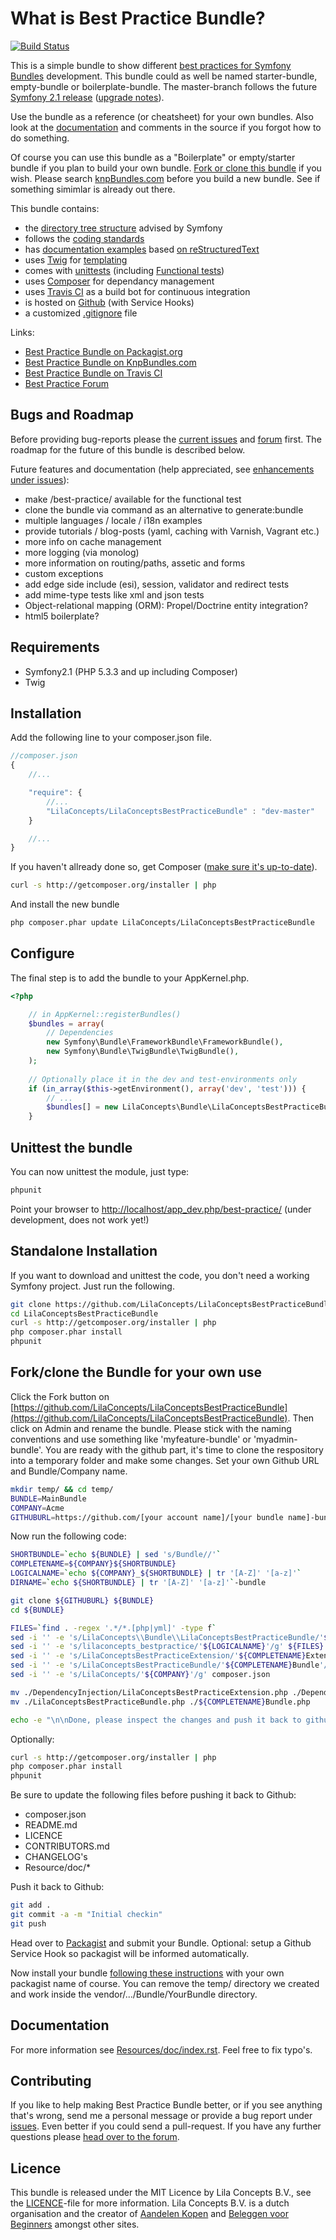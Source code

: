 What is Best Practice Bundle?
=============================
 
[![Build Status](https://secure.travis-ci.org/LilaConcepts/LilaConceptsBestPracticeBundle.png?branch=master)](http://travis-ci.org/LilaConcepts/LilaConceptsBestPracticeBundle)

This is a simple bundle to show different [best practices for Symfony Bundles](http://symfony.com/doc/current/cookbook/bundles/index.html)
development. This bundle could as well be named starter-bundle, empty-bundle or boilerplate-bundle. The master-branch follows the future [Symfony 2.1 release](http://symfony.com/blog/towards-symfony-2-1-documentation) ([upgrade notes](https://github.com/symfony/symfony/blob/master/UPGRADE-2.1.md)).

Use the bundle as a reference (or cheatsheet) for your own bundles. Also look
at the [documentation](https://github.com/LilaConcepts/LilaConceptsBestPracticeBundle/blob/master/Resources/doc/index.rst) and comments in the source if you forgot how to do something.

Of course you can use this bundle as a "Boilerplate" or empty/starter bundle if
you plan to build your own bundle. [Fork or clone this bundle](#forkclone-the-bundle-for-your-own-use) if you wish. Please search [knpBundles.com](http://knpbundles.com/) before you build a new bundle. See if something simimlar is already out there.

This bundle contains:
* the [directory tree structure](http://symfony.com/doc/current/cookbook/bundles/best_practices.html) advised by Symfony
* follows the [coding standards](http://symfony.com/doc/current/contributing/code/standards.html)
* has [documentation examples](https://github.com/LilaConcepts/LilaConceptsBestPracticeBundle/blob/master/Resources/doc/index.rst) based [on reStructuredText](http://symfony.com/doc/current/contributing/documentation/format.html)
* uses [Twig](http://twig.sensiolabs.org/) for [templating](http://symfony.com/doc/current/cookbook/templating/index.html)
* comes with [unittests](http://symfony.com/doc/current/book/testing.html) (including [Functional tests](http://symfony.com/doc/current/cookbook/testing/doctrine.html#functional-testing))
* uses [Composer](http://getcomposer.org/doc/) for dependancy management
* uses [Travis CI](http://about.travis-ci.org/docs/) as a build bot for continuous integration
* is hosted on [Github](https://github.com/) (with Service Hooks)
* a customized [.gitignore](https://github.com/LilaConcepts/LilaConceptsBestPracticeBundle/blob/master/.gitignore) file

Links:
* [Best Practice Bundle on Packagist.org](http://packagist.org/packages/LilaConcepts/LilaConceptsBestPracticeBundle)
* [Best Practice Bundle on KnpBundles.com](http://knpbundles.com/LilaConcepts/LilaConceptsBestPracticeBundle)
* [Best Practice Bundle on Travis CI](http://travis-ci.org/#!/LilaConcepts/LilaConceptsBestPracticeBundle)
* [Best Practice Forum](https://groups.google.com/forum/#!forum/lila-concepts-symfony2-bestpracticebundle)

Bugs and Roadmap
----------------

Before providing bug-reports please the [current issues](https://github.com/LilaConcepts/LilaConceptsBestPracticeBundle/issues)
and [forum](https://groups.google.com/forum/#!forum/lila-concepts-symfony2-bestpracticebundle) first.
The roadmap for the future of this bundle is described below.

Future features and documentation (help appreciated, see [enhancements under issues](https://github.com/LilaConcepts/LilaConceptsBestPracticeBundle/issues?labels=enhancement&page=1&state=open)):
* make /best-practice/ available for the functional test
* clone the bundle via command as an alternative to generate:bundle
* multiple languages / locale / i18n examples
* provide tutorials / blog-posts (yaml, caching with Varnish, Vagrant etc.)
* more info on cache management
* more logging (via monolog)
* more information on routing/paths, assetic and forms
* custom exceptions
* add edge side include (esi), session, validator and redirect tests
* add mime-type tests like xml and json tests
* Object-relational mapping (ORM): Propel/Doctrine entity integration?
* html5 boilerplate?



Requirements
------------

* Symfony2.1 (PHP 5.3.3 and up including Composer)
* Twig

Installation
------------

Add the following line to your composer.json file.

```js
//composer.json
{
    //...

    "require": {
        //...
        "LilaConcepts/LilaConceptsBestPracticeBundle" : "dev-master"
    }

    //...
}
```

If you haven't allready done so, get Composer ([make sure it's up-to-date](http://getcomposer.org/doc/03-cli.md#self-update)).

```bash
curl -s http://getcomposer.org/installer | php
```

And install the new bundle

```bash
php composer.phar update LilaConcepts/LilaConceptsBestPracticeBundle
```

Configure
---------

The final step is to add the bundle to your AppKernel.php.

```php
<?php

    // in AppKernel::registerBundles()
    $bundles = array(
        // Dependencies
        new Symfony\Bundle\FrameworkBundle\FrameworkBundle(),
        new Symfony\Bundle\TwigBundle\TwigBundle(),
    );
    
    // Optionally place it in the dev and test-environments only
    if (in_array($this->getEnvironment(), array('dev', 'test'))) {
        // ...
        $bundles[] = new LilaConcepts\Bundle\LilaConceptsBestPracticeBundle\LilaConceptsBestPracticeBundle()
    }
```
Unittest the bundle
-------------------

You can now unittest the module, just type:

```bash
phpunit
```

Point your browser to [http://localhost/app_dev.php/best-practice/](http://localhost/app_dev.php/best-practice/) (under development, does not work yet!)

Standalone Installation
-----------------------

If you want to download and unittest the code, you don't need a working Symfony project. Just run the following.

```bash
git clone https://github.com/LilaConcepts/LilaConceptsBestPracticeBundle.git
cd LilaConceptsBestPracticeBundle
curl -s http://getcomposer.org/installer | php
php composer.phar install
phpunit
```

Fork/clone the Bundle for your own use
--------------------------------------

Click the Fork button on [https://github.com/LilaConcepts/LilaConceptsBestPracticeBundle](https://github.com/LilaConcepts/LilaConceptsBestPracticeBundle).
Then click on Admin and rename the bundle. Please stick with the naming conventions and use something like 'myfeature-bundle' or 'myadmin-bundle'.
You are ready with the github part, it's time to clone the respository into a temporary folder and make some changes. Set your own Github URL and Bundle/Company name.

```bash
mkdir temp/ && cd temp/
BUNDLE=MainBundle
COMPANY=Acme
GITHUBURL=https://github.com/[your account name]/[your bundle name]-bundle.git
```

Now run the following code:

```bash
SHORTBUNDLE=`echo ${BUNDLE} | sed 's/Bundle//'`
COMPLETENAME=${COMPANY}${SHORTBUNDLE}
LOGICALNAME=`echo ${COMPANY}_${SHORTBUNDLE} | tr '[A-Z]' '[a-z]'`
DIRNAME=`echo ${SHORTBUNDLE} | tr '[A-Z]' '[a-z]'`-bundle

git clone ${GITHUBURL} ${BUNDLE}
cd ${BUNDLE}

FILES=`find . -regex '.*/*.[php|yml]' -type f`
sed -i '' -e 's/LilaConcepts\\Bundle\\LilaConceptsBestPracticeBundle/'${COMPANY}'\\Bundle\\'${COMPANY}${BUNDLE}'/g' ${FILES}
sed -i '' -e 's/lilaconcepts_bestpractice/'${LOGICALNAME}'/g' ${FILES}
sed -i '' -e 's/LilaConceptsBestPracticeExtension/'${COMPLETENAME}Extension'/g' ${FILES}
sed -i '' -e 's/LilaConceptsBestPracticeBundle/'${COMPLETENAME}Bundle'/g' ${FILES} composer.json
sed -i '' -e 's/LilaConcepts/'${COMPANY}'/g' composer.json

mv ./DependencyInjection/LilaConceptsBestPracticeExtension.php ./DependencyInjection/${COMPLETENAME}Extension.php
mv ./LilaConceptsBestPracticeBundle.php ./${COMPLETENAME}Bundle.php

echo -e "\n\nDone, please inspect the changes and push it back to github:\n\n    git push\n\nYou will need this later for your AppKernel.php:\n\n    new ${COMPANY}\Bundle\\${BUNDLE}\\${COMPANY}${BUNDLE}()\n"
```

Optionally:
```bash
curl -s http://getcomposer.org/installer | php
php composer.phar install
phpunit
```

Be sure to update the following files before pushing it back to Github:
- composer.json
- README.md
- LICENCE
- CONTRIBUTORS.md
- CHANGELOG's
- Resource/doc/*

Push it back to Github:

```bash
git add .
git commit -a -m "Initial checkin"
git push
```

Head over to [Packagist](http://packagist.org/) and submit your Bundle.
Optional: setup a Github Service Hook so packagist will be informed automatically.

Now install your bundle [following these instructions](#installation) with your own packagist name of course.
You can remove the temp/ directory we created and work inside the vendor/.../Bundle/YourBundle directory.

Documentation
-------------

For more information see [Resources/doc/index.rst](https://github.com/LilaConcepts/LilaConceptsBestPracticeBundle/blob/master/Resources/doc/index.rst).
Feel free to fix typo's.

Contributing
------------

If you like to help making Best Practice Bundle better, or if you see anything that's
wrong, send me a personal message or provide a bug report under [issues](https://github.com/LilaConcepts/LilaConceptsBestPracticeBundle/issues).
Even better if you could send a pull-request. If you have any further questions please [head over to the forum](https://groups.google.com/forum/#!forum/lila-concepts-symfony2-bestpracticebundle).

Licence
-------

This bundle is released under the MIT Licence by Lila Concepts B.V., see the
[LICENCE](https://github.com/LilaConcepts/LilaConceptsBestPracticeBundle/blob/master/LICENCE)-file for more information.
Lila Concepts B.V. is a dutch organisation and the creator of [Aandelen Kopen](http://online-aandelenkopen.nl/gratis-beleggingstips/)
and [Beleggen voor Beginners](http://lerenbeleggenvoorbeginners.nl/beginnen-met-beleggen/) amongst other sites.